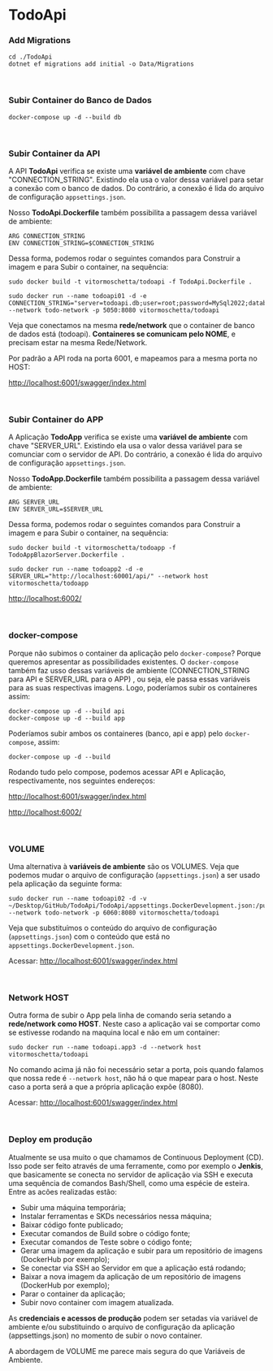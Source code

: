 # TodoApi

### Add Migrations
```
cd ./TodoApi
dotnet ef migrations add initial -o Data/Migrations
```

<br>


### Subir Container do Banco de Dados
```
docker-compose up -d --build db
```

<br>


### Subir Container da API

A API **TodoApi** verifica se existe uma **variável de ambiente** com chave "CONNECTION_STRING". Existindo ela usa o valor dessa variável para setar a conexão com o banco de dados. Do contrário, a conexão é lida do arquivo de configuração `appsettings.json`.

Nosso **TodoApi.Dockerfile** também possibilita a passagem dessa variável de ambiente:
```
ARG CONNECTION_STRING
ENV CONNECTION_STRING=$CONNECTION_STRING
```

Dessa forma, podemos rodar o seguintes comandos para Construir a imagem e para Subir o container, na sequência:
```
sudo docker build -t vitormoschetta/todoapi -f TodoApi.Dockerfile .

sudo docker run --name todoapi01 -d -e CONNECTION_STRING="server=todoapi.db;user=root;password=MySql2022;database=todoapidb" --network todo-network -p 5050:8080 vitormoschetta/todoapi
```

Veja que conectamos na mesma **rede/network** que o container de banco de dados está (todoapi). **Containeres se comunicam pelo NOME**, e precisam estar na mesma Rede/Network.

Por padrão a API roda na porta 6001, e mapeamos para a mesma porta no HOST:

<http://localhost:6001/swagger/index.html>


<br>


### Subir Container do APP

A Aplicação **TodoApp** verifica se existe uma **variável de ambiente** com chave "SERVER_URL". Existindo ela usa o valor dessa variável para se comunciar com o servidor de API. Do contrário, a conexão é lida do arquivo de configuração `appsettings.json`.

Nosso **TodoApp.Dockerfile** também possibilita a passagem dessa variável de ambiente:
```
ARG SERVER_URL
ENV SERVER_URL=$SERVER_URL
```

Dessa forma, podemos rodar o seguintes comandos para Construir a imagem e para Subir o container, na sequência:
```
sudo docker build -t vitormoschetta/todoapp -f TodoAppBlazorServer.Dockerfile .

sudo docker run --name todoapp2 -d -e SERVER_URL="http://localhost:60001/api/" --network host vitormoschetta/todoapp
```

<http://localhost:6002/>


<br>


### docker-compose

Porque não subimos o container da aplicação pelo `docker-compose`? Porque queremos apresentar as possibilidades existentes. O `docker-compose` também faz usso dessas variáveis de ambiente (CONNECTION_STRING para API e SERVER_URL para o APP) , ou seja, ele passa essas variáveis para as suas respectivas imagens. Logo, poderíamos subir os containeres assim:
```
docker-compose up -d --build api
docker-compose up -d --build app
```

Poderíamos subir ambos os containeres (banco, api e app) pelo `docker-compose`, assim:
```
docker-compose up -d --build
```

Rodando tudo pelo compose, podemos acessar API e Aplicação, respectivamente, nos seguintes endereços:

<http://localhost:6001/swagger/index.html>

<http://localhost:6002/>


<br>


### VOLUME

Uma alternativa à **variáveis de ambiente** são os VOLUMES. Veja que podemos mudar o arquivo de configuração (`appsettings.json`) a ser usado pela aplicação da seguinte forma:
```
sudo docker run --name todoapi02 -d -v ~/Desktop/GitHub/TodoApi/TodoApi/appsettings.DockerDevelopment.json:/public/appsettings.json --network todo-network -p 6060:8080 vitormoschetta/todoapi
```
Veja que  substituímos o conteúdo do arquivo de configuração (`appsettings.json`) com o conteúdo que está no `appsettings.DockerDevelopment.json`.

Acessar: <http://localhost:6001/swagger/index.html>


<br>


### Network HOST

Outra forma de subir o App pela linha de comando seria setando a **rede/network como HOST**. Neste caso a aplicação vai se comportar como se estivesse rodando na maquina local e não em um container:
```
sudo docker run --name todoapi.app3 -d --network host vitormoschetta/todoapi
```
No comando acima já não foi necessário setar a porta, pois quando falamos que nossa rede é `--network host`, não há o que mapear para o host. Neste caso a porta será a que a própria aplicação expõe (8080).

Acessar: <http://localhost:6001/swagger/index.html>


<br>


### Deploy em produção

Atualmente se usa muito o que chamamos de Continuous Deployment (CD). Isso pode ser feito através de uma ferramente, como por exemplo o **Jenkis**, que basicamente se conecta no servidor de aplicação via SSH e executa uma sequência de comandos Bash/Shell, como uma espécie de esteira. Entre as acões realizadas estão:
- Subir uma máquina temporária;
- Instalar ferramentas e SKDs necessários nessa máquina;
- Baixar código fonte publicado;
- Executar comandos de Build sobre o código fonte;
- Executar comandos de Teste sobre o código fonte;
- Gerar uma imagem da aplicação e subir para um repositório de imagens (DockerHub por exemplo);
- Se conectar via SSH ao Servidor em que a aplicação está rodando;
- Baixar a nova imagem da aplicação de um repositório de imagens (DockerHub por exemplo);
- Parar o container da aplicação;
- Subir novo container com imagem atualizada.

As **credenciais e acessos de produção** podem ser setadas via variável de ambiente e/ou substituindo o arquivo de configuração da aplicação (appsettings.json) no momento de subir o novo container.

A abordagem de VOLUME me parece mais segura do que Variáveis de Ambiente.